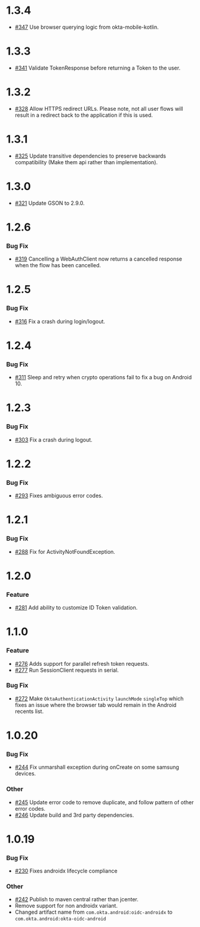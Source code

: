 # 1.3.4
- [#347](https://github.com/okta/okta-oidc-android/pull/347) Use browser querying logic from okta-mobile-kotlin.

# 1.3.3
- [#341](https://github.com/okta/okta-oidc-android/pull/341) Validate TokenResponse before returning a Token to the user.

# 1.3.2
- [#328](https://github.com/okta/okta-oidc-android/pull/328) Allow HTTPS redirect URLs. Please note, not all user flows will result in a redirect back to the application if this is used.

# 1.3.1
- [#325](https://github.com/okta/okta-oidc-android/pull/325) Update transitive dependencies to preserve backwards compatibility (Make them api rather than implementation).

# 1.3.0
- [#321](https://github.com/okta/okta-oidc-android/pull/321) Update GSON to 2.9.0.

# 1.2.6

### Bug Fix
- [#319](https://github.com/okta/okta-oidc-android/pull/319) Cancelling a WebAuthClient now returns a cancelled response when the flow has been cancelled.

# 1.2.5

### Bug Fix
- [#316](https://github.com/okta/okta-oidc-android/pull/316) Fix a crash during login/logout.

# 1.2.4

### Bug Fix
- [#311](https://github.com/okta/okta-oidc-android/pull/311) Sleep and retry when crypto operations fail to fix a bug on Android 10.

# 1.2.3

### Bug Fix
- [#303](https://github.com/okta/okta-oidc-android/pull/303) Fix a crash during logout.

# 1.2.2

### Bug Fix
- [#293](https://github.com/okta/okta-oidc-android/pull/293) Fixes ambiguous error codes.

# 1.2.1

### Bug Fix
- [#288](https://github.com/okta/okta-oidc-android/pull/288) Fix for ActivityNotFoundException.

# 1.2.0

### Feature
- [#281](https://github.com/okta/okta-oidc-android/pull/281) Add ability to customize ID Token validation.

# 1.1.0

### Feature
- [#276](https://github.com/okta/okta-oidc-android/pull/276) Adds support for parallel refresh token requests.
- [#277](https://github.com/okta/okta-oidc-android/pull/277) Run SessionClient requests in serial.

### Bug Fix
- [#272](https://github.com/okta/okta-oidc-android/pull/272) Make `OktaAuthenticationActivity` `launchMode` `singleTop` which fixes an issue where the browser tab would remain in the Android recents list.

# 1.0.20

### Bug Fix

- [#244](https://github.com/okta/okta-oidc-android/pull/244) Fix unmarshall exception during onCreate on some samsung devices.

### Other

- [#245](https://github.com/okta/okta-oidc-android/pull/245) Update error code to remove duplicate, and follow pattern of other error codes.
- [#246](https://github.com/okta/okta-oidc-android/pull/246) Update build and 3rd party dependencies.

# 1.0.19

### Bug Fix

- [#230](https://github.com/okta/okta-oidc-android/pull/230) Fixes androidx lifecycle compliance

### Other 

- [#242](https://github.com/okta/okta-oidc-android/pull/242) Publish to maven central rather than jcenter.
- Remove support for non androidx variant.
- Changed artifact name from `com.okta.android:oidc-androidx` to `com.okta.android:okta-oidc-android`
